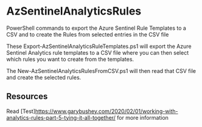 # AzSentinelAnalyticsRules

PowerShell commands to export the Azure Sentinel Rule Templates to a CSV and to create the Rules from selected entries in the CSV file

These Export-AzSentinelAnalyticsRuleTemplates.ps1 will export the Azure Sentinel Analytics rule templates to a CSV file where you can then select which rules you want to create from the templates.

The New-AzSentinelAnalyticsRulesFromCSV.ps1 will then read that CSV file and create the selected rules.

## Resources

Read  [Test]<https://www.garybushey.com/2020/02/01/working-with-analytics-rules-part-5-tying-it-all-together/> for more information

